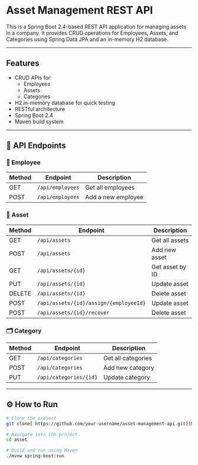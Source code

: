 # Asset Management REST API

This is a Spring Boot 2.4-based REST API application for managing assets in a company. It provides CRUD operations for Employees, Assets, and Categories using Spring Data JPA and an in-memory H2 database.

---

## Features

- CRUD APIs for:
  - Employees
  - Assets
  - Categories
- H2 in-memory database for quick testing
- RESTful architecture
- Spring Boot 2.4
- Maven build system

---



## 🧪 API Endpoints

### 📌 Employee

| Method | Endpoint           | Description        |
| ------ | ------------------ | ------------------ |
| GET    | `/api/employees` | Get all employees  |
| POST   | `/api/employees` | Add a new employee |

### 💼 Asset

| Method | Endpoint                                 | Description     |
| ------ | ---------------------------------------- | --------------- |
| GET    | `/api/assets`                          | Get all assets  |
| POST   | `/api/assets`                          | Add new asset   |
| GET    | `/api/assets/{id}`                     | Get asset by ID |
| PUT    | `/api/assets/{id}`                     | Update asset    |
| DELETE | `/api/assets/{id}`                     | Delete asset    |
| POST   | `/api/assets/{id}/assign/{employeeId}` | Update asset    |
| POST   | `/api/assets/{id}/recover`             | Delete asset    |

### 🗂️ Category

| Method | Endpoint                 | Description        |
| ------ | ------------------------ | ------------------ |
| GET    | `/api/categories`      | Get all categories |
| POST   | `/api/categories`      | Add new category   |
| PUT    | `/api/categories/{id}` | Update category    |

---

## ⚙️ How to Run

```bash
# Clone the project
git clone[ https://github.com/your-username/asset-management-api.git](https://github.com/motivated-star/asset.git)

# Navigate into the project
cd asset

# Build and run using Maven
./mvnw spring-boot:run
```
